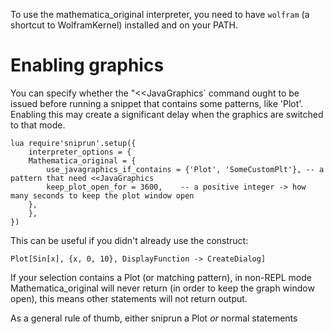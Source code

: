 To use the mathematica_original interpreter, you need to have `wolfram` (a shortcut to WolframKernel) installed and on your PATH.

# Enabling graphics

You can specify whether the "<<JavaGraphics` command ought to be issued before running a snippet that contains some patterns, like 'Plot'. Enabling this may create a significant delay when the graphics are switched to that mode.


```
lua require'sniprun'.setup({
    interpreter_options = {
	Mathematica_original = {
	    use_javagraphics_if_contains = {'Plot', 'SomeCustomPlt'}, -- a pattern that need <<JavaGraphics
	    keep_plot_open_for = 3600,    -- a positive integer -> how many seconds to keep the plot window open
	},
    },
})
```

This can be useful if you didn't already use the construct:

`Plot[Sin[x], {x, 0, 10}, DisplayFunction -> CreateDialog]`


If your selection contains a Plot (or matching pattern), in non-REPL mode Mathematica_original will never return (in order to keep the graph window open), this means other statements will not return output.

As a general rule of thumb, either sniprun a Plot _or_ normal statements
